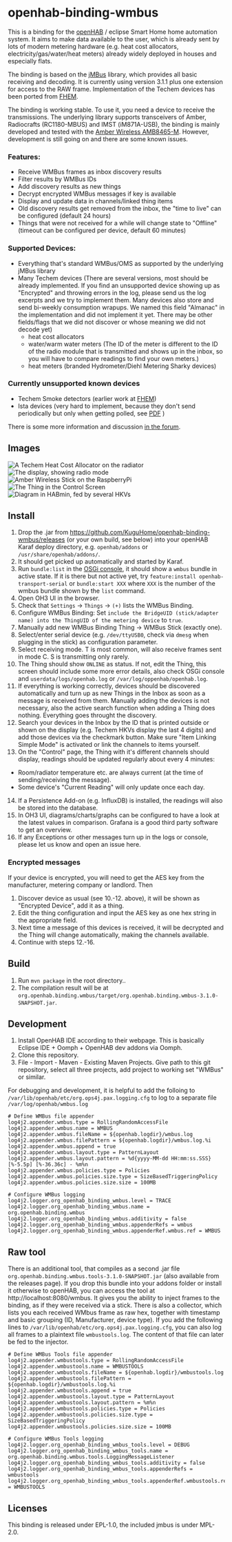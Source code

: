 # openhab-binding-wmbus

This is a binding for the [openHAB](https://www.openhab.org/) / eclipse Smart Home home automation system. It aims to make data available to the user, which is already sent by lots of modern metering hardware (e.g. heat cost allocators, electricity/gas/water/heat meters) already widely deployed in houses and especially flats.

The binding is based on the [jMBus](https://www.openmuc.org/m-bus/) library, which provides all basic receiving and decoding. It is currently using version 3.1.1 plus one extension for access to the RAW frame.
Implementation of the Techem devices has been ported from [FHEM](https://forum.fhem.de/index.php/topic,42232.html).

The binding is working stable. To use it, you need a device to receive the transmissions. The underlying library supports transceivers of Amber, Radiocrafts (RC1180-MBUS) and IMST (iM871A-USB), the binding is mainly developed and tested with the [Amber Wireless AMB8465-M](https://www.we-online.de/catalog/en/USB_RADIO_STICK_METERING).
However, development is still going on and there are some known issues.

### Features:
* Receive WMBus frames as inbox discovery results
* Filter results by WMBus IDs
* Add discovery results as new things
* Decrypt encrypted WMBus messages if key is available
* Display and update data in channels/linked thing items
* Old discovery results get removed from the inbox, the "time to live" can be configured (default 24 hours)
* Things that were not received for a while will change state to "Offline" (timeout can be configured per device, default 60 minutes)

### Supported Devices:
* Everything that's standard WMBus/OMS as supported by the underlying jMBus library
* Many Techem devices (There are several versions, most should be already implemented. If you find an unsupported device showing up as "Encrypted" and throwing errors in the log, please send us the log excerpts and we try to implement them. Many devices also store and send bi-weekly consumption wrapups. We named this field "Almanac" in the implementation and did not implement it yet. There may be other fields/flags that we did not discover or whose meaning we did not decode yet)
  * heat cost allocators
  * water/warm water meters (The ID of the meter is different to the ID of the radio module that is transmitted and shows up in the inbox, so you will have to compare readings to find your own meters.)
  * heat meters (branded Hydrometer/Diehl Metering Sharky devices)

### Currently unsupported known devices
* Techem Smoke detectors (earlier work at [FHEM](https://forum.fhem.de/index.php?topic=18422.90))
* Ista devices (very hard to implement, because they don't send periodically but only when getting polled, see [PDF](https://www.ista.com/fileadmin/twt_customer/countries/content/Germany/Documents/Loesungen/Funk/Basistechnik/Produktbroschuere_Funksystem_symphonic-sensor-net.pdf) )

There is some more information and discussion [in the forum](https://community.openhab.org/t/new-binding-wireless-m-bus-techem-heat-cost-allocators/16974).

## Images

![A Techem Heat Cost Allocator on the radiator](doc/techem.jpg)
![The display, showing radio mode](doc/techem_remote.jpg)
![Amber Wireless Stick on the RaspberryPi](doc/raspiamber.jpg)
![The Thing in the Control Screen](doc/control.png)
![Diagram in HABmin, fed by several HKVs ](doc/diagrams.png)

## Install
1. Drop the .jar from https://github.com/KuguHome/openhab-binding-wmbus/releases (or your own build, see below) into your openHAB Karaf deploy directory, e.g. `openhab/addons` or `/usr/share/openhab/addons/`.
2. It should get picked up automatically and started by Karaf.
3. Run `bundle:list` in the [OSGi console](https://www.openhab.org/docs/administration/console.html), it should show a `wmbus` bundle in active state. If it is there but not active yet, try `feature:install openhab-transport-serial` or `bundle:start XXX` where `XXX` is the number of the wmbus bundle shown by the `list` command.
4. Open OH3 UI in the browser.
5. Check that `Settings` -> `Things` -> `(+)` lists the WMBus Binding.
6. Configure WMBus Binding: Set `include the BridgeUID (stick/adapter name) into the ThingUID of the metering device` to `true`.
7. Manually add new WMBus Binding Thing -> WMBus Stick (exactly one).
8. Select/enter serial device (e.g. `/dev/ttyUSB0`, check via `dmesg` when plugging in the stick) as configuration parameter.
9. Select receiving mode. T is most common, will also receive frames sent in mode C. S is transmitting only rarely.
10. The Thing should show `ONLINE` as status. If not, edit the Thing, this screen should include some more error details, also check OSGi console and `userdata/logs/openhab.log` or `/var/log/oppenhab/openhab.log`.
11. If everything is working correctly, devices should be discovered automatically and turn up as new Things in the Inbox as soon as a message is received from them. Manually adding the devices is not necessary, also the active search function when adding a Thing does nothing. Everything goes throught the discovery.
12. Search your devices in the Inbox by the ID that is printed outside or shown on the display (e.g. Techem HKVs display the last 4 digits) and add those devices via the checkmark button. Make sure "Item Linking Simple Mode" is activated or link the channels to items yourself.
13. On the "Control" page, the Thing with it's different channels should display, readings should be updated regularly about every 4 minutes:
  * Room/radiator temperature etc. are always current (at the time of sending/receiving the message).
  * Some device's "Current Reading" will only update once each day.
14. If a Persistence Add-on (e.g. InfluxDB) is installed, the readings will also be stored into the database.
15. In OH3 UI, diagrams/charts/graphs can be configured to have a look at the latest values in comparison. Grafana is a good third party software to get an overview.
16. If any Exceptions or other messages turn up in the logs or console, please let us know and open an issue here.

### Encrypted messages
If your device is encrypted, you will need to get the AES key from the manufacturer, metering company or landlord. Then
1. Discover device as usual (see 10.-12. above), it will be shown as "Encrypted Device", add it as a thing.
2. Edit the thing configuration and input the AES key as one hex string in the appropriate field.
3. Next time a message of this devices is received, it will be decrypted and the Thing will change automatically, making the channels available.
4. Continue with steps 12.-16.

## Build

1. Run `mvn package` in the root directory..
2. The compilation result will be at `org.openhab.binding.wmbus/target/org.openhab.binding.wmbus-3.1.0-SNAPSHOT.jar`.

## Development

1. Install OpenHAB IDE according to their webpage. This is basically Eclipse IDE + Oomph + OpenHAB dev addons via Oomph.
2. Clone this repository.
3. File - Import - Maven - Existing Maven Projects. Give path to this git repository, select all three projects, add project to working set "WMBus" or similar.

For debugging and development, it is helpful to add the folloing to `/var/lib/openhab/etc/org.ops4j.pax.logging.cfg` to log to a separate file `/var/log/openhab/wmbus.log`

```
# Define WMBus file appender
log4j2.appender.wmbus.type = RollingRandomAccessFile
log4j2.appender.wmbus.name = WMBUS
log4j2.appender.wmbus.fileName = ${openhab.logdir}/wmbus.log
log4j2.appender.wmbus.filePattern = ${openhab.logdir}/wmbus.log.%i
log4j2.appender.wmbus.append = true
log4j2.appender.wmbus.layout.type = PatternLayout
log4j2.appender.wmbus.layout.pattern = %d{yyyy-MM-dd HH:mm:ss.SSS} [%-5.5p] [%-36.36c] - %m%n
log4j2.appender.wmbus.policies.type = Policies
log4j2.appender.wmbus.policies.size.type = SizeBasedTriggeringPolicy
log4j2.appender.wmbus.policies.size.size = 100MB

# Configure WMBus logging
log4j2.logger.org_openhab_binding_wmbus.level = TRACE
log4j2.logger.org_openhab_binding_wmbus.name = org.openhab.binding.wmbus
log4j2.logger.org_openhab_binding_wmbus.additivity = false
log4j2.logger.org_openhab_binding_wmbus.appenderRefs = wmbus
log4j2.logger.org_openhab_binding_wmbus.appenderRef.wmbus.ref = WMBUS
```

## Raw tool
There is an additional tool, that compiles as a second .jar file `org.openhab.binding.wmbus.tools-3.1.0-SNAPSHOT.jar` (also available from the releases page). If you drop this bundle into your addons folder or install it otherwise to openHAB, you can access the tool at http://localhost:8080/wmbus. It gives you the ability to inject frames to the binding, as if they were received via a stick. There is also a collector, which lists you each received WMbus frame as raw hex, together with timestamp and basic grouping (ID, Manufacturer, device type).
If you add the following lines to `/var/lib/openhab/etc/org.ops4j.pax.logging.cfg`, you can also log all frames to a plaintext file `wmbustools.log`. The content of that file can later be fed to the injector.

```
# Define WMBus Tools file appender
log4j2.appender.wmbustools.type = RollingRandomAccessFile
log4j2.appender.wmbustools.name = WMBUSTOOLS
log4j2.appender.wmbustools.fileName = ${openhab.logdir}/wmbustools.log
log4j2.appender.wmbustools.filePattern = ${openhab.logdir}/wmbustools.log.%i
log4j2.appender.wmbustools.append = true
log4j2.appender.wmbustools.layout.type = PatternLayout
log4j2.appender.wmbustools.layout.pattern = %m%n
log4j2.appender.wmbustools.policies.type = Policies
log4j2.appender.wmbustools.policies.size.type = SizeBasedTriggeringPolicy
log4j2.appender.wmbustools.policies.size.size = 100MB

# Configure WMBus Tools logging
log4j2.logger.org_openhab_binding_wmbus_tools.level = DEBUG
log4j2.logger.org_openhab_binding_wmbus_tools.name = org.openhab.binding.wmbus.tools.LoggingMessageListener
log4j2.logger.org_openhab_binding_wmbus_tools.additivity = false
log4j2.logger.org_openhab_binding_wmbus_tools.appenderRefs = wmbustools
log4j2.logger.org_openhab_binding_wmbus_tools.appenderRef.wmbustools.ref = WMBUSTOOLS
```

## Licenses

This binding is released under EPL-1.0, the included jmbus is under MPL-2.0.
